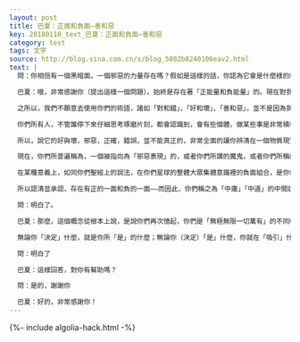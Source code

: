 ```yaml
---
layout: post
title: 巴夏：正面和負面—善和惡
key: 20180110_text_巴夏：正面和負面—善和惡
category: text
tags: 文字
source: http://blog.sina.com.cn/s/blog_5082b8240106eav2.html
text: |
  問：你相信有一個黑暗面，一個邪惡的力量存在嗎？假如是這樣的話，你認為它會是什麼樣的結構和形式呢？

  巴夏：哦，非常感謝你（提出這樣一個問題）。始終是存在著「正能量和負能量」的。現在對我們來說，通過被我們定義的，機械呆板的說法（來解釋）⋯⋯「正能量」是那些，使得事物完整一體的，相互結合的，融合為一體的能量，它使事物聯合，合併，同一，混合關聯團結成一體，它使事物均勻平等，並且作為一個「完整一體」而運轉出功能和作用，它相互協調，融和合配，它融洽一致，和諧共鳴。「負能量」是那些，分離隔開的，分割並阻隔成孤立的，按照區分並隔離開的孤立部分——去區別並分別對待的那些能量，按照你們的名詞說法，是不調和的，不和諧的。它尋求外在的表面上有形的掌控，因為它根本不相信真正的控制來自於內部，無形的內在。它尋求外在的具體表面形式上的操縱掌控，統治，因為它只意識到，力量是依靠外在的有形的表象來展現。以上就是正能量和負能量的表述。

  之所以，我們不願意去使用你們的術語，諸如「對和錯」，「好和壞」，「善和惡」，並不是因為我們不明白，在那個名詞意義上，它們的含義和概念所指，我們不說這些，往往是因為你們對它們的認識和說法，並不吻合正面和負面，這兩個概念它們所具的平常意義，通常當我們發覺，你們在說「對錯，好壞善惡」的時候，其實你們的本意往往是指正面和負面能量。不管怎麼說，你們「好壞，善惡，對錯」的說法，是極端的個人主觀價值「評判」標籤，並不總是讓你們能（清楚）辨別，在當時的一個真實的能量，是機械的嚴格（意義上）的正面或者負面。

  你們所有人，不管誰停下來仔細思考琢磨片刻，都會認識到，會有些個體，做某些事是非常積極和平等一致的，可是會有些個體，他們對這樣的做法說：「那麼做是錯的！那麼做是邪惡的！」。那麼，還會有些個體做某些事非常負面，非常分裂，隔裂事物並區別對待，非常的獨霸獨裁，掌控並且試圖處於統治地位，而某些人會說：「這樣做才完美，這樣才是正確的」。

  所以，說它的好與壞，邪惡，正確，錯誤，並不能真正的，非常全面的讓你辨清在一個物質現實層面上，事實上，實際真實的發生著什麼。不管怎樣，是的，意識存在有很多不同的層面，表達著正面積極的意向和負面消極的意向這兩者。然而，最大程度的負面消極意向的概念，只能被展現在，你們稱之為，振動的低層面狀態下，例如物質現實層面，以及在星際領域裡，剛剛高於這個物質層面的，少數幾個層面。而超出這些層面的，幾乎是，用你們的話說，是難以展現出負面消極的能量的，因為，那些其他層面被定義為，他們內在自身的，完整的，完全結合成一體的能量。於是，要存在於那個層面，在一個有意識自覺的格式上，你必定是一個完整的融合在一體的存有。那意思就是說，你們會普遍的不以一個負面消極的方式來展現你們自己。

  現在，你們所普遍稱為，一個被指向為「邪惡表現」的，或者你們所謂的魔鬼，或者你們所稱的「撒旦」，在你們的世界裡，是屬於你們的集體大眾意識裡的二元對立的極化概念，是被你們的恐懼，你們的不確定，懷疑，以及你們的厭惡和仇恨所支撐，維繫和贈予的生命。在某種意義上，它是（集體意識）對它自身的一個意識，但在這個意義上，（作為集體意識共振）它只能從你們那裡，從你們的恐懼，獲得（共振）能量的力度支持。通過不去相信它，不信賴接受它，不去抓著它，不把它當回事，你們就能放掉它，降低並完全釋放掉它的能量。恐懼它自身的振動，就是那個（集體意識對它自身的）意識，渴望你去抓住的。因為就它自身的存在本質來說，它需要恐懼來喂養它，它需要恐懼來支撐它。

  在某種意義上，如同你們聖經上的說法，在你們星球的整體大眾集體意識裡的負面組合，是你們所稱的撒旦。它是基督意識的負面極性。這就是之所以，這個屬於分鏡頭劇本的概念，是自始至終被封裝在你們的聖經裡的原因。耶穌基督被魔鬼試探，是純粹的一個隱喻，一個比擬的概念，基督意識認出在它自身內在裡，潛伏著屈服於負面那一邊的潛在可能性，但是基督意識認清了，那不是一個正面的想法，或者認清它是負面的而不選擇它。

  所以認清並承認，存在有正的一面和負的一面——而因此，你們稱之為「中庸」「中道」的中間狀態，各部分均衡平等的觀念——你們能夠明白那宇宙創造，在某種程度上，確實是略微的偏向於正量，因為「中心點」是一個均質和諧完全平等的位置，並且均質和諧完全平等的內在本質就是正量的。明白了嗎？

  問：明白了。

  巴夏：那麼，這個概念從根本上說，是說你們再次憶起，你們是「無極無限一切萬有」的不同朝向和方面。（換句話說，你們才是造物主，造夢師）你把什麼想像設想並認定為「真實」，你就會實際的生活其中。因為你們有，你們可能稱之為一個「負面實體存在物」的想法，（當你們相信它們「真實」存在，你們就創造了它們），它們就可以有它們自己的生命，它們可以繼續存在並且有自我意識——但是你們能和任何負面意識相互作用影響和合作的唯一方式，是通過「是」那個振動頻率並且吸引著它。而且，去「是」那個振動頻率，並且吸引它的「一個最容易最簡單的方式」，是去接受和相信它；那樣你就不得不恐懼它了，因為你真的接受它相信它，也即你相信——「它比你更強大」是「真」的，真實的。然而它不，它不比你更強大。它最喜歡你去那麼想，因為那就會產生恐懼，就會讓你對它產生恐懼，而對它的恐懼是它必須依靠的喂養，它必須依靠對它的恐懼來維持它的生命。但事實是，你根本不缺少力量，你比它強大的多，因為你接受它喂養它，它才存在。

  無論你「決定」什麼，就是你所「是」的什麼；無論你（決定）「是」什麼，你就在「吸引」什麼。並且，假如你確信的知道，你決定去「是」一個正能量映射的表現形式，那麼你有能力意識到，確實是存在著負能量的表現形式，但（你也有能力清楚的知道）它們永遠也沒有一個奏效的方式能夠影響到你，也永遠不會和它們發生相互作用。你對於它們來說，是完全不可見的，會變的徹底隱形。明白了嗎？

  問：明白了

  巴夏：這樣回答，對你有幫助嗎？

  問：是的，謝謝你

  巴夏：好的，非常感謝你！
---
```


{%- include algolia-hack.html -%}

